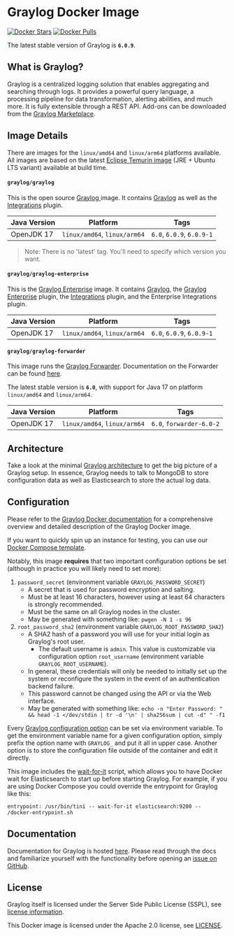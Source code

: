 # Graylog Docker Image

[![Docker Stars](https://img.shields.io/docker/stars/graylog/graylog.svg)][hub] [![Docker Pulls](https://img.shields.io/docker/pulls/graylog/graylog.svg)][hub]

[hub]: https://hub.docker.com/r/graylog/graylog/

The latest stable version of Graylog is **`6.0.9`**.

## What is Graylog?

Graylog is a centralized logging solution that enables aggregating and searching through logs. It provides a powerful query language, a processing pipeline for data transformation, alerting abilities, and much more. It is fully extensible through a REST API. Add-ons can be downloaded from the [Graylog Marketplace](https://marketplace.graylog.org/).


## Image Details

There are images for the `linux/amd64` and `linux/arm64` platforms available. All images are based on the latest [Eclipse Temurin image](https://hub.docker.com/_/eclipse-temurin) (JRE + Ubuntu LTS variant) available at build time.

#### `graylog/graylog`

This is the open source [Graylog ](https://hub.docker.com/r/graylog/graylog/) image. It contains [Graylog](https://github.com/Graylog2/graylog2-server) as well as the [Integrations](https://docs.graylog.org/docs/integrations) plugin.

| Java Version  | Platform  | Tags  |
|---|---|---|
| OpenJDK 17 | `linux/amd64`, `linux/arm64` | `6.0`, `6.0.9`, `6.0.9-1` |


> Note: There is no 'latest' tag. You'll need to specify which version you want.

#### `graylog/graylog-enterprise`

This is the [Graylog Enterprise](https://hub.docker.com/r/graylog/graylog-enterprise/) image. It contains [Graylog](https://github.com/Graylog2/graylog2-server), the [Graylog Enterprise](https://docs.graylog.org/docs/intro) plugin, the [Integrations](https://docs.graylog.org/docs/integrations) plugin, and the Enterprise Integrations plugin.

| Java Version  | Platform  | Tags  |
|---|---|---|
| OpenJDK 17 | `linux/amd64`, `linux/arm64` | `6.0`, `6.0.9`, `6.0.9-1` |



#### `graylog/graylog-forwarder`

This image runs the [Graylog Forwarder](https://hub.docker.com/r/graylog/graylog-forwarder/). Documentation on the Forwarder can be found [here](https://docs.graylog.org/docs/forwarder).

The latest stable version is **`6.0`**, with support for Java 17 on platform `linux/amd64` and `linux/arm64`.

| Java Version  | Platform  | Tags  |
|---|---|---|
| OpenJDK 17 | `linux/amd64`, `linux/arm64` | `6.0`, `forwarder-6.0-2` |


## Architecture

Take a look at the minimal [Graylog architecture](https://docs.graylog.org/docs/architecture) to get the big picture of a Graylog setup. In essence, Graylog needs to talk to MongoDB to store configuration data as well as Elasticsearch to store the actual log data.


## Configuration

Please refer to the [Graylog Docker documentation](https://docs.graylog.org/docs/docker) for a comprehensive overview and detailed description of the Graylog Docker image.

If you want to quickly spin up an instance for testing, you can use our [Docker Compose template](https://github.com/Graylog2/docker-compose).

Notably, this image **requires** that two important configuration options be set (although in practice you will likely need to set more):
1. `password_secret` (environment variable `GRAYLOG_PASSWORD_SECRET`)
    * A secret that is used for password encryption and salting.
    * Must be at least 16 characters, however using at least 64 characters is strongly recommended.
    * Must be the same on all Graylog nodes in the cluster.
    * May be generated with something like: `pwgen -N 1 -s 96`
2. `root_password_sha2` (environment variable `GRAYLOG_ROOT_PASSWORD_SHA2`)
    * A SHA2 hash of a password you will use for your initial login as Graylog's root user.
      * The default username is `admin`.  This value is customizable via configuration option `root_username` (environment variable `GRAYLOG_ROOT_USERNAME`).
    * In general, these credentials will only be needed to initially set up the system or reconfigure the system in the event of an authentication backend failure.
    * This password cannot be changed using the API or via the Web interface.
    * May be generated with something like: `echo -n "Enter Password: " && head -1 </dev/stdin | tr -d '\n' | sha256sum | cut -d" " -f1`


Every [Graylog configuration option](https://docs.graylog.org/docs/server-conf) can be set via environment variable. To get the environment variable name for a given configuration option, simply prefix the option name with `GRAYLOG_` and put it all in upper case. Another option is to store the configuration file outside of the container and edit it directly.

This image includes the [wait-for-it](https://github.com/vishnubob/wait-for-it) script, which allows you to have Docker wait for Elasticsearch to start up before starting Graylog. For example, if you are using Docker Compose you could override the entrypoint for Graylog like this:

`entrypoint: /usr/bin/tini -- wait-for-it elasticsearch:9200 --  /docker-entrypoint.sh`






## Documentation

Documentation for Graylog is hosted [here](https://docs.graylog.org/). Please read through the docs and familiarize yourself with the functionality before opening an [issue on GitHub](https://github.com/Graylog2/graylog2-server/issues).

## License

Graylog itself is licensed under the Server Side Public License (SSPL), see [license information](https://www.mongodb.com/licensing/server-side-public-license).

This Docker image is licensed under the Apache 2.0 license, see [LICENSE](LICENSE).